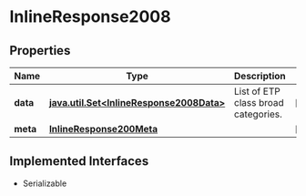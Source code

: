 

# InlineResponse2008


## Properties

Name | Type | Description | Notes
------------ | ------------- | ------------- | -------------
**data** | [**java.util.Set&lt;InlineResponse2008Data&gt;**](InlineResponse2008Data.md) | List of ETP class broad categories. |  [optional]
**meta** | [**InlineResponse200Meta**](InlineResponse200Meta.md) |  |  [optional]


## Implemented Interfaces

* Serializable



